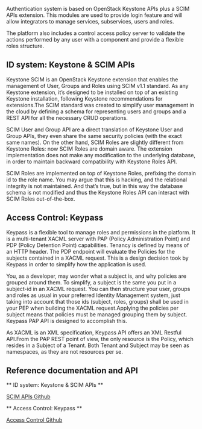 Authentication system is based on OpenStack Keystone APIs plus a SCIM APIs extension. This modules are used to provide login feature and will allow integrators to manage services, subservices, users and roles.

The platform also includes a control access policy server to validate the actions performed by any user with a component and provide a flexible roles structure.

## ID system: Keystone & SCIM APIs

Keystone SCIM is an OpenStack Keystone extension that enables the management of User, Groups and Roles using SCIM v1.1 standard. As any Keystone extension, it’s designed to be installed on top of an existing Keystone installation, following Keystone recommendations for extensions.The SCIM standard was created to simplify user management in the cloud by defining a schema for representing users and groups and a REST API for all the necessary CRUD operations.

SCIM User and Group API are a direct translation of Keystone User and Group APIs, they even share the same security policies (with the exact same names). On the other hand, SCIM Roles are slightly different from Keystone Roles: now SCIM Roles are domain aware. The extension implementation does not make any modification to the underlying database, in order to maintain backward compatibility with Keystone Roles API.

SCIM Roles are implemented on top of Keystone Roles, prefixing the domain id to the role name. You may argue that this is hacking, and the relational integrity is not maintained. And that’s true, but in this way the database schema is not modified and thus the Keystone Roles API can interact with SCIM Roles out-of-the-box.


## Access Control: Keypass

Keypass is a flexible tool to manage roles and permissions in the platform. It is a multi-tenant XACML server with PAP (Policy Administration Point) and PDP (Policy Detention Point) capabilities. Tenancy is defined by means of an HTTP header. The PDP endpoint will evaluate the Policies for the subjects contained in a XACML request. This is a design decision took by Keypass in order to simplify how the application is used.

You, as a developer, may wonder what a subject is, and why policies are grouped around them. To simplify, a subject is the same you put in a subject-id in an XACML request. You can then structure your user, groups and roles as usual in your preferred Identity Management system, just taking into account that those ids (subject, roles, groups) shall be used in your PEP when building the XACML request.Applying the policies per subject means that policies must be managed grouping them by subject. Keypass PAP API is designed to accomplish this.  

As XACML is an XML specification, Keypass API offers an XML Restful API.From the PAP REST point of view, the only resource is the Policy, which resides in a Subject of a Tenant. Both Tenant and Subject may be seen as namespaces, as they are not resources per se.

## Reference documentation and API

** ID system: Keystone & SCIM APIs **

[SCIM APIs Github](https://github.com/telefonicaid/fiware-keystone-scim)

** Access Control: Keypass **

[Access Control Github](https://github.com/telefonicaid/fiware-keypass)

